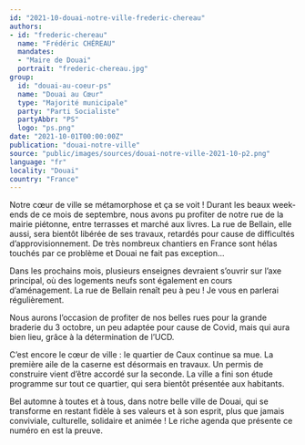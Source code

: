 ```yaml
---
id: "2021-10-douai-notre-ville-frederic-chereau"
authors:
- id: "frederic-chereau"
  name: "Frédéric CHÉREAU"
  mandates: 
  - "Maire de Douai"
  portrait: "frederic-chereau.jpg"
group:
  id: "douai-au-coeur-ps"
  name: "Douai au Cœur"
  type: "Majorité municipale"
  party: "Parti Socialiste"
  partyAbbr: "PS"
  logo: "ps.png"
date: "2021-10-01T00:00:00Z"
publication: "douai-notre-ville"
source: "public/images/sources/douai-notre-ville-2021-10-p2.png"
language: "fr"
locality: "Douai"
country: "France"
---
```


Notre cœur de ville se métamorphose et ça se voit ! Durant les beaux week-ends de ce mois de septembre, nous avons pu profiter de notre rue de la mairie piétonne, entre terrasses et marché aux livres. La rue de Bellain, elle aussi, sera bientôt libérée de ses travaux, retardés pour cause de difficultés d’approvisionnement. De très nombreux chantiers en France sont hélas touchés par ce problème et Douai ne fait pas exception…

Dans les prochains mois, plusieurs enseignes devraient s’ouvrir sur l’axe principal, où des logements neufs sont également en cours d’aménagement. La rue de Bellain renaît peu à peu ! Je vous en parlerai régulièrement.

Nous aurons l’occasion de profiter de nos belles rues pour la grande braderie du 3 octobre, un peu adaptée pour cause de Covid, mais qui aura bien lieu, grâce à la détermination de l’UCD.

C’est encore le cœur de ville : le quartier de Caux continue sa mue. La première aile de la caserne est désormais en travaux. Un permis de construire vient d’être accordé sur la seconde. La ville a fini son étude programme sur tout ce quartier, qui sera bientôt présentée aux habitants.

Bel automne à toutes et à tous, dans notre belle ville de Douai, qui se transforme en restant fidèle à ses valeurs et à son esprit, plus que jamais conviviale, culturelle, solidaire et animée ! Le riche agenda que présente ce numéro en est la preuve.
